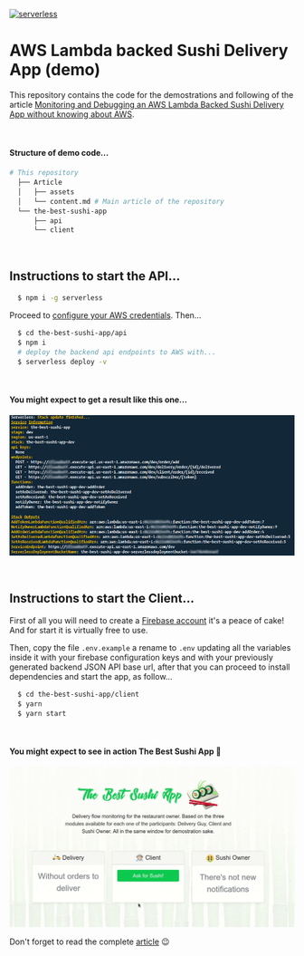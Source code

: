 [![serverless](http://public.serverless.com/badges/v3.svg)](http://www.serverless.com)
# AWS Lambda backed Sushi Delivery App (demo)

This repository contains the code for the demostrations and following of the article [Monitoring and Debugging an AWS Lambda Backed Sushi Delivery App without knowing about AWS](https://dashbird.io/blog/monitoring-debugging-lambda-app-without-knowing-of-aws/).

<br>

#### Structure of demo code...

```bash
# This repository
  ├── Article
  │   ├── assets
  │   └── content.md # Main article of the repository
  └── the-best-sushi-app
      ├── api
      └── client
```
<br>

## Instructions to start the API...

```bash
  $ npm i -g serverless
```

Proceed to [configure your AWS credentials](https://serverless.com/framework/docs/providers/aws/cli-reference/config-credentials/). Then...

```bash
  $ cd the-best-sushi-app/api
  $ npm i
  # deploy the backend api endpoints to AWS with...
  $ serverless deploy -v
```

<br>

#### You might expect to get a result like this one...

![](./serverless-deploy-master-result.png)

<br>

## Instructions to start the Client...

First of all you will need to create a [Firebase account](https://firebase.google.com/) it's a peace of cake! And for start it is virtually free to use.

Then, copy the file `.env.example` a rename to `.env` updating all the variables inside it with your firebase configuration keys and with your previously generated backend JSON API base url, after that you can proceed to install dependencies and start the app, as follow...

```bash
  $ cd the-best-sushi-app/client
  $ yarn
  $ yarn start
```

<br>

#### You might expect to see in action The Best Sushi App 🍣

![](./Article/assets/app-working.gif)


Don't forget to read the complete [article](https://dashbird.io/blog/monitoring-debugging-lambda-app-without-knowing-of-aws/) 😉